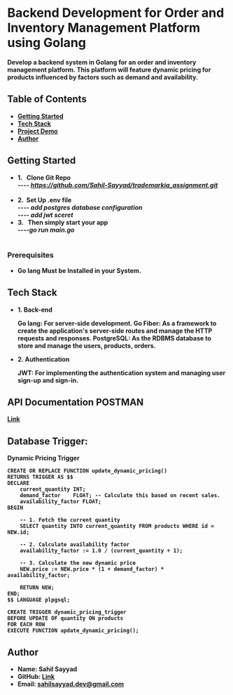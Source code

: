 # Backend Development for Order and Inventory Management Platform using Golang
  
 <b> Develop a backend system in Golang for an order and inventory management
platform. This platform will feature dynamic pricing for products influenced by factors such as
demand and availability. <b> 

## Table of Contents
-  <b> [Getting Started](#getting-started)</b>
-  <b> [Tech Stack](#Tech-Stack) </b>
-  <b> [Project Demo](#Project-Demo) </b>
-  <b> [Author](#Author)</b>

## Getting Started
-  <b> 1. &nbsp; Clone Git Repo  </b>
    <br>----<i> https://github.com/Sahil-Sayyad/trademarkia_assignment.git</i><br><br>
-  <b> 2.  &nbsp;Set Up .env file  </b>
   <br>----<i> add postgres database configuration</i>
   <br>----<i> add jwt sceret</i> 
-  <b> 3. &nbsp; Then simply start your app </b>
   <br>----<i>go run main.go </i><br><br>


### Prerequisites
- <b> Go lang Must be Installed in your System.</b>

## Tech Stack

- <b> 1. Back-end </b>
   <p>Go lang: For server-side development.
      Go Fiber: As a framework to create the application's server-side routes and manage the HTTP requests and responses.
      PostgreSQL: As the RDBMS database to store and manage the  users, products, orders.</p>
-  <b> 2. Authentication </b>
    <p>JWT: For implementing the authentication system and managing user sign-up and sign-in.</p>

## API Documentation POSTMAN 
<a href = "https://www.postman.com/research-specialist-63110380/workspace/trademarkia/collection/24358323-cfc4367c-4962-4059-8158-822d4b5ef3e7?action=share&creator=24358323"> <b>Link</b> </a>

## Database Trigger:

Dynamic Pricing Trigger 

```
CREATE OR REPLACE FUNCTION update_dynamic_pricing()
RETURNS TRIGGER AS $$
DECLARE
    current_quantity INT;
    demand_factor    FLOAT; -- Calculate this based on recent sales.
    availability_factor FLOAT;
BEGIN

    -- 1. Fetch the current quantity
    SELECT quantity INTO current_quantity FROM products WHERE id = NEW.id; 

    -- 2. Calculate availability factor 
    availability_factor := 1.0 / (current_quantity + 1);

    -- 3. Calculate the new dynamic price
    NEW.price := NEW.price * (1 + demand_factor) * availability_factor; 

    RETURN NEW;
END;
$$ LANGUAGE plpgsql;

CREATE TRIGGER dynamic_pricing_trigger
BEFORE UPDATE OF quantity ON products
FOR EACH ROW
EXECUTE FUNCTION update_dynamic_pricing();
```
## Author


- Name: Sahil Sayyad
- GitHub:  <a href = "https://github.com/Sahil-Sayyad/trademarkia_assignment"> <b>Link</b> </a>
- Email: sahilsayyad.dev@gmail.com
